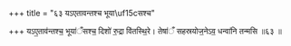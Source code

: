 +++
title = "६३ यऽएतावन्तश्च भूया\uf15cसश्च"

+++
यऽए॒ताव॑न्तश्च॒ भूया॑ँसश्च॒ दिशो॑ रु॒द्रा वि॑तस्थि॒रे। तेषा॑ँ सहस्रयोज॒नेऽव॒ धन्वा॑नि तन्मसि ॥६३ ॥